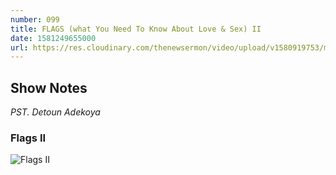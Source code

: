 ```yaml
---
number: 099
title: FLAGS (what You Need To Know About Love & Sex) II
date: 1581249655000
url: https://res.cloudinary.com/thenewsermon/video/upload/v1580919753/messages/Flags_What_you_need_to_know_about_Love_Sex.mp3
---
```


## Show Notes
_PST. Detoun Adekoya_

### Flags II

![Flags II](https://res.cloudinary.com/thenewsermon/image/upload/v1580646409/sermon%20display%20pictures/FLAGS_JP.jpg)